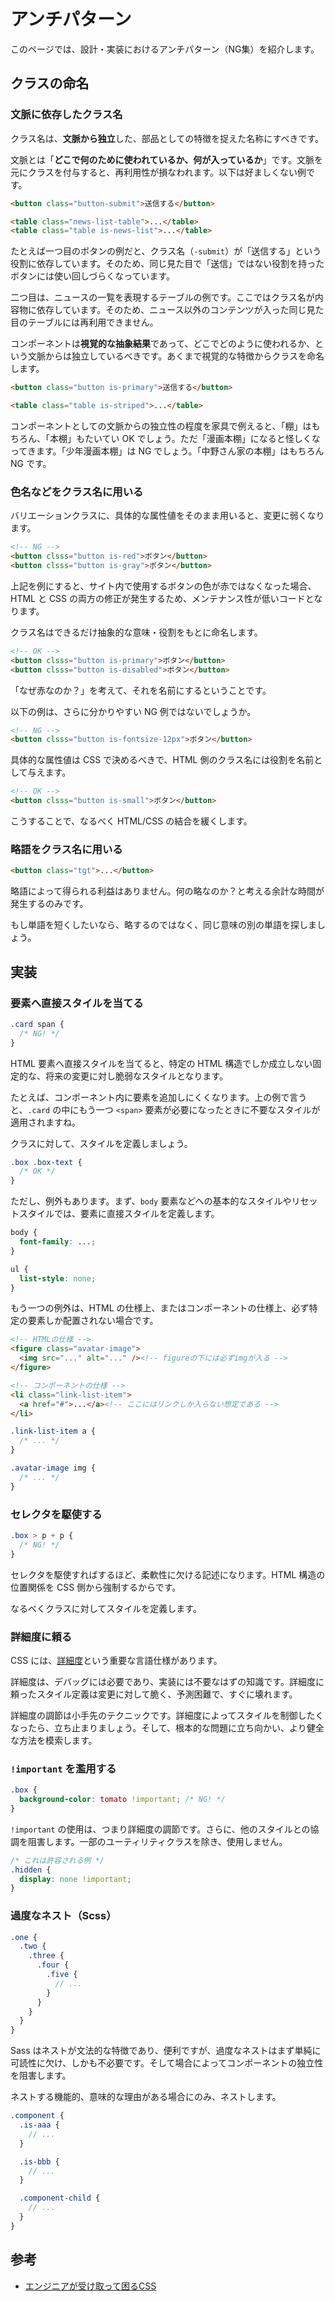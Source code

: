 # アンチパターン

このページでは、設計・実装におけるアンチパターン（NG集）を紹介します。

## クラスの命名

### 文脈に依存したクラス名

クラス名は、**文脈から独立**した、部品としての特徴を捉えた名称にすべきです。

文脈とは「**どこで何のために使われているか、何が入っているか**」です。文脈を元にクラスを付与すると、再利用性が損なわれます。以下は好ましくない例です。

```html
<button class="button-submit">送信する</button>

<table class="news-list-table">...</table>
<table class="table is-news-list">...</table>
```

たとえば一つ目のボタンの例だと、クラス名（`-submit`）が「送信する」という役割に依存しています。そのため、同じ見た目で「送信」ではない役割を持ったボタンには使い回しづらくなっています。

二つ目は、ニュースの一覧を表現するテーブルの例です。ここではクラス名が内容物に依存しています。そのため、ニュース以外のコンテンツが入った同じ見た目のテーブルには再利用できません。

コンポーネントは**視覚的な抽象結果**であって、どこでどのように使われるか、という文脈からは独立しているべきです。あくまで視覚的な特徴からクラスを命名します。

```html
<button class="button is-primary">送信する</button>

<table class="table is-striped">...</table>
```

コンポーネントとしての文脈からの独立性の程度を家具で例えると、「棚」はもちろん、「本棚」もたいてい OK でしょう。ただ「漫画本棚」になると怪しくなってきます。「少年漫画本棚」は NG でしょう。「中野さん家の本棚」はもちろん NG です。

### 色名などをクラス名に用いる

バリエーションクラスに、具体的な属性値をそのまま用いると、変更に弱くなります。

```html
<!-- NG -->
<button clsss="button is-red">ボタン</button>
<button clsss="button is-gray">ボタン</button>
```

上記を例にすると、サイト内で使用するボタンの色が赤ではなくなった場合、HTML と CSS の両方の修正が発生するため、メンテナンス性が低いコードとなります。

クラス名はできるだけ抽象的な意味・役割をもとに命名します。

```html
<!-- OK -->
<button clsss="button is-primary">ボタン</button>
<button clsss="button is-disabled">ボタン</button>
```

「なぜ赤なのか？」を考えて、それを名前にするということです。

以下の例は、さらに分かりやすい NG 例ではないでしょうか。

```html
<!-- NG -->
<button clsss="button is-fontsize-12px">ボタン</button>
```

具体的な属性値は CSS で決めるべきで、HTML 側のクラス名には役割を名前として与えます。

```html
<!-- OK -->
<button clsss="button is-small">ボタン</button>
```

こうすることで、なるべく HTML/CSS の結合を緩くします。

### 略語をクラス名に用いる

```html
<button class="tgt">...</button>
```

略語によって得られる利益はありません。何の略なのか？と考える余計な時間が発生するのみです。

もし単語を短くしたいなら、略するのではなく、同じ意味の別の単語を探しましょう。

## 実装

### 要素へ直接スタイルを当てる

```css
.card span {
  /* NG! */
}
```

HTML 要素へ直接スタイルを当てると、特定の HTML 構造でしか成立しない固定的な、将来の変更に対し脆弱なスタイルとなります。

たとえば、コンポーネント内に要素を追加しにくくなります。上の例で言うと、`.card` の中にもう一つ `<span>` 要素が必要になったときに不要なスタイルが適用されますね。

クラスに対して、スタイルを定義しましょう。

```css
.box .box-text {
  /* OK */
}
```

ただし、例外もあります。まず、`body` 要素などへの基本的なスタイルやリセットスタイルでは、要素に直接スタイルを定義します。

```css
body {
  font-family: ...;
}

ul {
  list-style: none;
}
```

もう一つの例外は、HTML の仕様上、またはコンポーネントの仕様上、必ず特定の要素しか配置されない場合です。

```html
<!-- HTMLの仕様 -->
<figure class="avatar-image">
  <img src="..." alt="..." /><!-- figureの下には必ずimgが入る -->
</figure>

<!-- コンポーネントの仕様 -->
<li class="link-list-item">
  <a href="#">...</a><!-- ここにはリンクしか入らない想定である -->
</li>
```

```css
.link-list-item a {
  /* ... */
}

.avatar-image img {
  /* ... */
}
```

### セレクタを駆使する

```css
.box > p + p {
  /* NG! */
}
```

セレクタを駆使すればするほど、柔軟性に欠ける記述になります。HTML 構造の位置関係を CSS 側から強制するからです。

なるべくクラスに対してスタイルを定義します。

### 詳細度に頼る

CSS には、[詳細度](https://developer.mozilla.org/ja/docs/Web/CSS/Specificity)という重要な言語仕様があります。

詳細度は、デバッグには必要であり、実装には不要なはずの知識です。詳細度に頼ったスタイル定義は変更に対して脆く、予測困難で、すぐに壊れます。

詳細度の調節は小手先のテクニックです。詳細度によってスタイルを制御したくなったら、立ち止まりましょう。そして、根本的な問題に立ち向かい、より健全な方法を模索します。

### `!important` を濫用する

```css
.box {
  background-color: tomato !important; /* NG! */
}
```

`!important` の使用は、つまり詳細度の調節です。さらに、他のスタイルとの協調を阻害します。一部のユーティリティクラスを除き、使用しません。

```css
/* これは許容される例 */
.hidden {
  display: none !important;
}
```

### 過度なネスト（Scss）

```scss
.one {
  .two {
    .three {
      .four {
        .five {
          // ...
        }
      }
    }
  }
}
```

Sass はネストが文法的な特徴であり、便利ですが、過度なネストはまず単純に可読性に欠け、しかも不必要です。そして場合によってコンポーネントの独立性を阻害します。

ネストする機能的、意味的な理由がある場合にのみ、ネストします。

```scss
.component {
  .is-aaa {
    // ...
  }

  .is-bbb {
    // ...
  }

  .component-child {
    // ...
  }
}
```

## 参考

- [エンジニアが受け取って困るCSS](https://www.hypertextcandy.com/troublesome-css-styles-for-developers)
